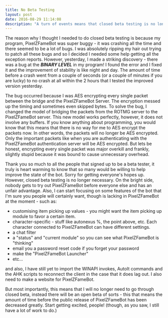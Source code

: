 ```yaml
---
title: No Beta Testing 
layout: post
date: 2016-08-29 11:14:08
description: "A turn of events means that closed beta testing is no longer required and the release of PixelZFameBot has gotten closer!"
---
```


The reason why I thought I needed to do closed beta testing is because my program, PixelZFameBot was super buggy - it was crashing all the time and there seemed to be a lot of bugs. I was absolutely ripping my hair out trying to patch all these bugs and so I decided I needed some help getting all the exception reports. However, yesterday, I made a striking discovery - there was a bug at the ***BINARY LEVEL*** in my program! I found the error and I fixed it and the improvement of stability is like night and day. The amount of time before a crash went from a couple of seconds (or a couple of minutes if you are lucky) to no crash at all within the 2 hours that I tested the improved version yesterday.

The bug occurred because I was AES encrypting every single packet between the bridge and the PixelZFameBot Server. The encryption messed up the timing and sometimes even skipped bytes. To solve the bug, I changed the model of bridging the packets from the ROTMG server to the PixelZFameBot server. This new model works perfectly, however, it does not involve any buffers. If you know anything about programming, you would know that this means that there is no way for me to AES encrypt the packets now. In other words, the packets will no longer be AES encrypted. Only the important packets like when you are authenticating with the PixelZFameBot authentication server will be AES encrypted. But lets be honest, encrypting every single packet was major overkill and frankly, slightly stupid because it was bound to cause unnecessary overhead.

Thank you so much to all the people that signed up to be a beta tester, it truly is heart warming to know that so many would be willing to help improve the state of the bot. Sorry for getting everyone's hopes up. However, closed beta testing is no longer necessary. On the bright side, nobody gets to try out PixelZFameBot before everyone else and has an unfair advantage. Also, I can start focusing on some features of the bot that I'm sure you people will certainly want, though is lacking in PixelZFameBot at the moment - such as:

- customising item picking up values - you might want the item picking up module to favor a certain item.
- character-specific - stuff like autonexus %, the point above, etc. Each character connected to PixelZFameBot can have different settings.
- a chat filter
- a "status" and "current module" so you can see what PixelZFameBot is "thinking"
- email you a password reset code if you forget your password
- make the "PixelZFameBot Launcher"
- etc...

and also, I have still yet to import the WINAPI invokes, AutoIt commands and the AHK scripts to reconnect the client in the case that it does lag out. I also need to make a website for PixelZFameBot.

But most importantly, this means that I will no longer need to go through closed beta, instead there will be an open beta of sorts - this that means the amount of time before the public release of PixelZFameBot has been decreased greatly. Start getting excited, people! (though, as you saw, I still have a lot of work to do.)